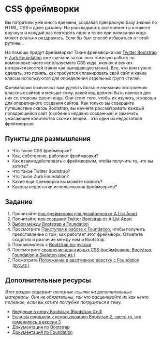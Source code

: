 # CSS фреймворки

Вы потратили уже много времени, создавая прекрасную базу знаний по HTML, CSS и даже дизайну. Но раскладывать все элементы в макете вручную и каждый раз повторять одно и то же при написании кода может реально раздражать. Если бы был способ избавиться от этой рутины...

На помощь придут фреймворки! Такие фреймворки как [Twitter Bootstrap](http://getbootstrap.com) и [Zurb Foundation](http://foundation.zurb.com) уже сделали за вас всю тяжелую работу по компоновке часто используемого CSS кода, иконок и всяких интерактивностей (таких как выпадающее меню). Все, что вам нужно сделать, это понять, как требуется спланировать свой сайт и какие классы используются для определения отдельных групп стилей.

Фреймворки позволяют вам уделять больше внимания построению классных сайтов и меньше тому, какой код должен быть написан для них со стороны фронт-енда. Они стоят того, чтобы их изучить, и хороши для оперативного создания сайтов. Как только вы совершите путешествие сквозь Bootstrap, вы начнете рассматривать каждый попадающийся сайт (особенно недавно созданные) и замечать ужасающее количество схожих вещей... это один из недостатков фреймворков.

## Пункты для размышления

* Что такое CSS фреймворки?
* Как, собственно, работают фреймворки?
* Как взаимодействовать с фреймворком, чтобы получить то, что вы хотите?
* Что такое Twitter Bootstrap?
* Что такое Zurb Foundation?
* Какие еще фремворки вы можете назвать?
* Каковы недостатки использования фреймворков?

## Задание

1. Прочитайте [про фреймворки для дизайнеров от A List Apart](http://alistapart.com/article/frameworksfordesigners)
2. Прочитайте [про создание Twitter Bootstrap от A List Apart](http://alistapart.com/article/building-twitter-bootstrap)
2. [Выбор между Bootstrap и Foundation](https://medium.com/frontend-and-beyond/8b3812c7007c)
3. Просмотрите [Приступая к работе с Foundation](http://foundation.zurb.com/docs/), чтобы получить представление о том, как работает этот фреймворк. Отметьте сходство и различие между ним и Bootstrap.
4. Познакомьтесь с [Bootstrap по-русски](http://mybootstrap.ru/)
5. Просмотрите [сравнение адаптивных CSS фреймфорков: Bootstrap, Foundation и Skeleton *(рус.яз.)*](http://habrahabr.ru/post/156425/)
6. Посмотрите [Погружение в адаптивную вёрстку с Foundation *(рус.яз.)*](http://www.norcom.ru/habrahabr/post/150301)

## Дополнительные ресурсы
_Этот раздел содержит полезные ссылки на дополнительные материалы. Они не обязательны, так что расценивайте их как нечто полезное, если вы хотите поглубже погрузиться в тему._

* [Введение в сетку Bootstrap (Bootstrap Grid)](http://www.helloerik.com/bootstrap-3-grid-introduction)
* [Если вы привыкли к использованию Bootstrap 2, здесь то, что изменилось в версии 3](http://stackoverflow.com/questions/17952571/how-has-twitter-bootstrap-3-changed-over-version-2-3-2)
* [Документация по Bootstrap](http://getbootstrap.com/)
* [Документация по Foundation](http://foundation.zurb.com/)
